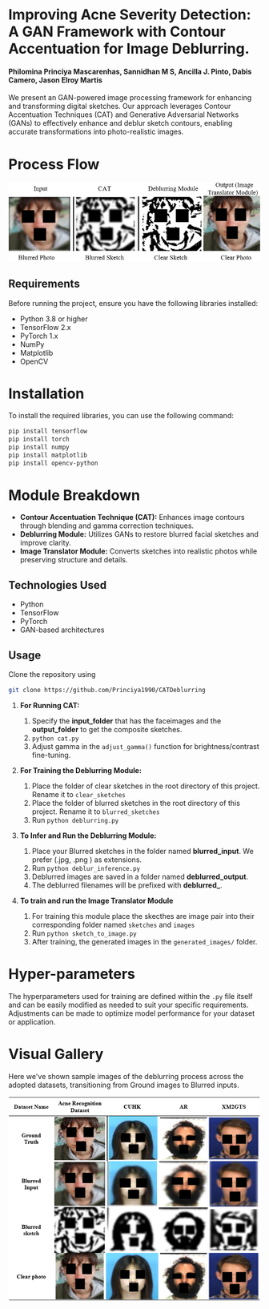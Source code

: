 # Improving Acne Severity Detection: A GAN Framework with Contour Accentuation for Image Deblurring.
#### Philomina Princiya Mascarenhas, Sannidhan M S, Ancilla J. Pinto, Dabis Camero, Jason Elroy Martis
We present an GAN-powered image processing framework for enhancing and transforming digital sketches. Our approach  leverages Contour Accentuation Techniques (CAT) and Generative Adversarial Networks (GANs) to effectively enhance and deblur sketch contours, enabling accurate transformations into photo-realistic images.

# Process Flow

<img src="images/Sample Output.PNG" alt="Network Architecture" width="600">

## Requirements
Before running the project, ensure you have the following libraries installed:
- Python 3.8 or higher
- TensorFlow 2.x
- PyTorch 1.x
- NumPy
- Matplotlib
- OpenCV

# Installation
To install the required libraries, you can use the following command:
```
pip install tensorflow
pip install torch
pip install numpy
pip install matplotlib
pip install opencv-python
```
# Module Breakdown
- **Contour Accentuation Technique (CAT):** Enhances image contours through blending and gamma correction techniques.
- **Deblurring Module:** Utilizes GANs to restore blurred facial sketches and improve clarity.
- **Image Translator Module:** Converts sketches into realistic photos while preserving structure and details. 

## Technologies Used
- Python
- TensorFlow
- PyTorch
- GAN-based architectures

## Usage
Clone the repository using 
```bash
git clone https://github.com/Princiya1990/CATDeblurring
```
1. **For Running CAT:**
   1. Specify the **input_folder** that has the faceimages and the **output_folder** to get the composite sketches.
   2. ```python cat.py```
   3. Adjust gamma in the ```adjust_gamma()``` function for brightness/contrast fine-tuning.
    
2. **For Training the Deblurring Module:**
   1. Place the folder of clear sketches in the root directory of this project. Rename it to ```clear_sketches```
   2. Place the folder of blurred sketches in the root directory of this project. Rename it to ```blurred_sketches```
   3. Run ```python deblurring.py```
   
3. **To Infer and Run the Deblurring Module:**
   1. Place your Blurred sketches in the folder named **blurred_input**. We prefer (.jpg, .png ) as extensions.
   2. Run ```python deblur_inference.py```
   3. Deblurred images are saved in a folder named **deblurred_output**.
   4. The deblurred filenames will be prefixed with **deblurred_**.
  
4. **To train and run the Image Translator Module**
   1. For training this module place the skecthes are image pair into their corresponding folder named ```sketches``` and ```images```
   2. Run ```python sketch_to_image.py```
   3. After training, the generated images in the ```generated_images/``` folder.

# Hyper-parameters
The hyperparameters used for training are defined within the ```.py``` file itself and can be easily modified as needed to suit your specific requirements. Adjustments can be made to optimize model performance for your dataset or application.

# Visual Gallery
Here we've shown sample images of the deblurring process across the adopted datasets, transitioning from Ground images to Blurred inputs.

<img src="images/gallery.PNG" alt="Network Architecture" width="600">

